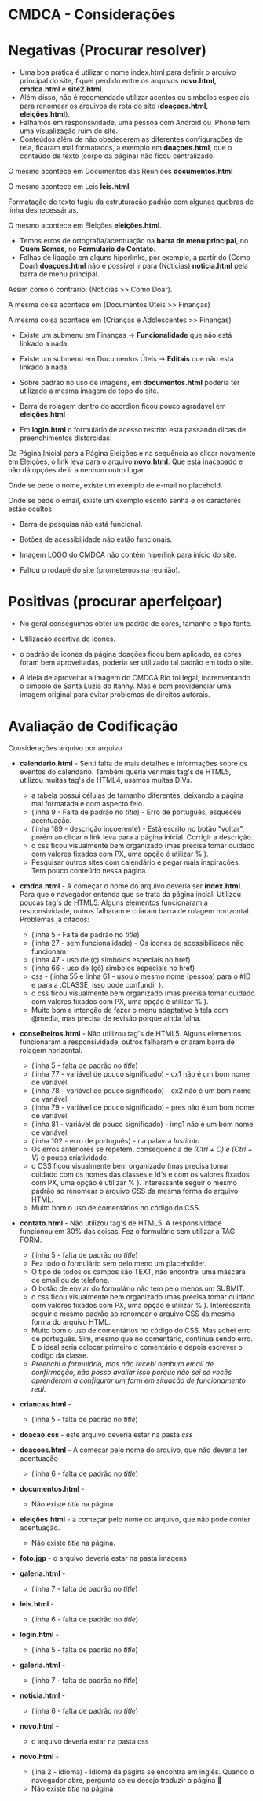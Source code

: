# CMDCA - Considerações

# Negativas (Procurar resolver)

* Uma boa prática é utilizar o nome index.html para definir o arquivo principal do site, fiquei perdido entre os arquivos **novo.html, cmdca.html** e **site2.html**.
* Além disso, não é recomendado utilizar acentos ou simbolos especiais para renomear os arquivos de rota do site (**doaçoes.html, eleições.html**).
* Falhamos em responsividade, uma pessoa com Android ou iPhone tem uma visualização ruim do site.
* Conteúdos além de não obedecerem as diferentes configurações de tela, ficaram mal formatados, a exemplo em **doaçoes.html**, que o conteúdo de texto (corpo da página) não ficou centralizado.

O mesmo acontece em Documentos das Reuniões **documentos.html**

O mesmo acontece em Leis **leis.html**

Formatação de texto fugiu da estruturação padrão com algunas quebras de linha desnecessárias.

O mesmo acontece em Eleições **eleições.html**.

* Temos erros de ortografia/acentuação na **barra de menu principal**, no **Quem Somos**, no **Formulário de Contato**.
* Falhas de ligação em alguns hiperlinks, por exemplo, a partir do (Como Doar) **doaçoes.html** não é possível ir para (Notícias) **noticia.html** pela barra de menu principal. 

Assim como o contrário: (Notícias >> Como Doar).

A mesma coisa acontece em (Documentos Úteis >> Finanças)

A mesma coisa acontece em (Crianças e Adolescentes >> Finanças)

* Existe um submenu em Finanças -> **Funcionalidade** que não está linkado a nada.
* Existe um submenu em Documentos Úteis -> **Editais** que não está linkado a nada.
* Sobre padrão no uso de imagens, em **documentos.html** poderia ter utilizado a mesma imagem do topo do site.

* Barra de rolagem dentro do acordion ficou pouco agradável em **eleições.html**

* Em **login.html** o formulário de acesso restrito está passando dicas de preenchimentos distorcidas:

Da Página Inicial para a Página Eleições e na sequência ao clicar novamente em Eleições, o link leva para o arquivo **novo.html**. Que está inacabado e não dá opções de ir a nenhum outro lugar.

Onde se pede o nome, existe um exemplo de e-mail no placehold.

Onde se pede o email, existe um exemplo escrito senha e os caracteres estão ocultos.

* Barra de pesquisa não está funcional.

* Botões de acessibilidade não estão funcionais.

* Imagem LOGO do CMDCA não contém hiperlink para início do site.

* Faltou o rodapé do site (prometemos na reunião).

# Positivas (procurar aperfeiçoar)

* No geral conseguimos obter um padrão de cores, tamanho e tipo fonte. 

* Utilização acertiva de icones.

* o padrão de icones da página doações ficou bem aplicado, as cores foram bem aproveitadas, poderia ser utilizado tal padrão em todo o site.

* A ideia de aproveitar a imagem do CMDCA Rio foi legal, incrementando o simbolo de Santa Luzia do Itanhy. Mas é bom providenciar uma imagem original para evitar problemas de direitos autorais.

# Avaliação de Codificação
Considerações arquivo por arquivo

- **calendario.html** - Senti falta de mais detalhes e informações sobre os eventos do calendário. Também queria ver mais tag's de HTML5, utilizou muitas tag's de HTML4, usamos muitas DIVs. 
    - a tabela possui células de tamanho diferentes, deixando a página mal formatada e com aspecto feio.
    - (linha 9 - Falta de padrão no *title*) - Erro de português, esqueceu acentuação.
    - (linha 189 - descrição incoerente) - Está escrito no botão "voltar", porém ao clicar o link leva para a página inicial. Corrigir a descrição.
    - o css ficou visualmente bem organizado (mas precisa tomar cuidado com valores fixados com PX, uma opção é utilizar % ).
    - Pesquisar outros sites com calendário e pegar mais inspirações. Tem pouco conteúdo nessa página.

- **cmdca.html** - A começar o nome do arquivo deveria ser **index.html**. Para que o navegador entenda que se trata da página incial. Utilizou poucas tag's de HTML5. Alguns elementos funcionaram a responsividade, outros falharam e criaram barra de rolagem horizontal.
Problemas já citados:
    - (linha 5 - Falta de padrão no *title*)
    - (linha 27 - sem funcionalidade) - Os icones de acessibilidade não funcionam
    - (linha 47 - uso de (ç) simbolos especiais no href)
    - (linha 66 - uso de (çõ) simbolos especiais no href)
    - css - (linha 55 e linha 61 - usou o mesmo nome (pessoa) para o #ID e para a .CLASSE, isso pode confundir ).
    - o css ficou visualmente bem organizado (mas precisa tomar cuidado com valores fixados com PX, uma opção é utilizar % ).
    - Muito bom a intenção de fazer o menu adaptativo à tela com @media, mas precisa de revisão porque ainda falha.

- **conselheiros.html** - Não utilizou tag's de HTML5. Alguns elementos funcionaram a responsividade, outros falharam e criaram barra de rolagem horizontal. 
    - (linha 5 - falta de padrão no *title*)
    - (linha 77 - variável de pouco significado) - cx1 não é um bom nome de variável.
    - (linha 78 - variável de pouco significado) - cx2 não é um bom nome de variável.
    - (linha 79 - variável de pouco significado) - pres não é um bom nome de variável.
    - (linha 81 - variável de pouco significado) - img1 não é um bom nome de variável.
    - (linha 102 - erro de português) - na palavra *Instituto*
    - Os erros anteriores se repetem, consequência de *(Ctrl + C) e (Ctrl + V)* e pouca criatividade.
    - o CSS ficou visualmente bem organizado (mas precisa tomar cuidado com os nomes das classes e id's e com os valores fixados com PX, uma opção é utilizar % ). Interessante seguir o mesmo padrão ao renomear o arquivo CSS da mesma forma do arquivo HTML. 
    - Muito bom o uso de comentários no código do CSS.

- **contato.html** - Não utilizou tag's de HTML5. A responsividade funcionou em 30% das coisas. Fez o formulário sem utilizar a TAG FORM.
    - (linha 5 - falta de padrão no *title*)
    - Fez todo o formulário sem pelo meno um placeholder. 
    - O tipo de todos os campos são TEXT, não encontrei uma máscara de email ou de telefone.
    - O botão de enviar do formulário não tem pelo menos um SUBMIT.
    - o css ficou visualmente bem organizado (mas precisa tomar cuidado com valores fixados com PX, uma opção é utilizar % ). Interessante seguir o mesmo padrão ao renomear o arquivo CSS da mesma forma do arquivo HTML. 
    - Muito bom o uso de comentários no código do CSS. Mas achei erro de português. Sim, mesmo que no comentário, continua sendo erro. E o ideal seria colocar primeiro o comentário e depois escrever o código da classe.
    - *Preenchi o formulário, mas não recebi nenhum email de confirmação, não posso avaliar isso porque não sei se vocês aprenderam a configurar um form em situação de funcionamento real.*

- **criancas.html** -
    - (linha 5 - falta de padrão no *title*)

- **doacao.css** -
    este arquivo deveria estar na pasta *css*

- **doaçoes.html** - A começar pelo nome do arquivo, que não deveria ter acentuação
    - (linha 6 - falta de padrão no *title*)

- **documentos.html** -
    - Não existe *title* na página

- **eleições.html** - a começar pelo nome do arquivo, que não pode conter acentuação.
    - Não existe *title* na página.

- **foto.jgp** - o arquivo deveria estar na pasta imagens

- **galeria.html** -
    - (linha 7 - falta de padrão no *title*)

- **leis.html** -
    - (linha 6 - falta de padrão no *title*)

- **login.html** -
    - (linha 5 - falta de padrão no *title*)

- **galeria.html** -
    - (linha 7 - falta de padrão no *title*)

- **noticia.html** -
    - (linha 6 - falta de padrão no *title*)

- **novo.html** -
    - o arquivo deveria estar na pasta css

- **novo.html** -
    - (lina 2 - idioma) - Idioma da página se encontra em inglês. Quando o navegador abre, pergunta se eu desejo traduzir a página 🤷‍
    - Não existe *title* na página

